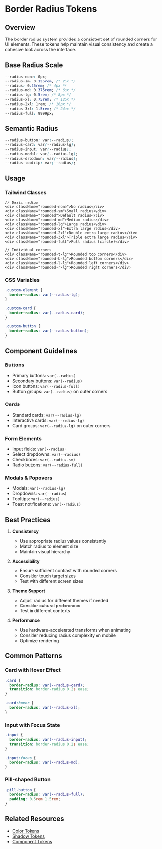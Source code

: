 # Border Radius Tokens

## Overview

The border radius system provides a consistent set of rounded corners for UI elements. These tokens help maintain visual consistency and create a cohesive look across the interface.

## Base Radius Scale

```css
--radius-none: 0px;
--radius-sm: 0.125rem; /* 2px */
--radius: 0.25rem; /* 4px */
--radius-md: 0.375rem; /* 6px */
--radius-lg: 0.5rem; /* 8px */
--radius-xl: 0.75rem; /* 12px */
--radius-2xl: 1rem; /* 16px */
--radius-3xl: 1.5rem; /* 24px */
--radius-full: 9999px;
```

## Semantic Radius

```css
--radius-button: var(--radius);
--radius-card: var(--radius-lg);
--radius-input: var(--radius);
--radius-modal: var(--radius-lg);
--radius-dropdown: var(--radius);
--radius-tooltip: var(--radius);
```

## Usage

### Tailwind Classes

```tsx
// Basic radius
<div className="rounded-none">No radius</div>
<div className="rounded-sm">Small radius</div>
<div className="rounded">Default radius</div>
<div className="rounded-md">Medium radius</div>
<div className="rounded-lg">Large radius</div>
<div className="rounded-xl">Extra large radius</div>
<div className="rounded-2xl">Double extra large radius</div>
<div className="rounded-3xl">Triple extra large radius</div>
<div className="rounded-full">Full radius (circle)</div>

// Individual corners
<div className="rounded-t-lg">Rounded top corners</div>
<div className="rounded-b-lg">Rounded bottom corners</div>
<div className="rounded-l-lg">Rounded left corners</div>
<div className="rounded-r-lg">Rounded right corners</div>
```

### CSS Variables

```css
.custom-element {
  border-radius: var(--radius-lg);
}

.custom-card {
  border-radius: var(--radius-card);
}

.custom-button {
  border-radius: var(--radius-button);
}
```

## Component Guidelines

### Buttons

- Primary buttons: `var(--radius)`
- Secondary buttons: `var(--radius)`
- Icon buttons: `var(--radius-full)`
- Button groups: `var(--radius)` on outer corners

### Cards

- Standard cards: `var(--radius-lg)`
- Interactive cards: `var(--radius-lg)`
- Card groups: `var(--radius-lg)` on outer corners

### Form Elements

- Input fields: `var(--radius)`
- Select dropdowns: `var(--radius)`
- Checkboxes: `var(--radius-sm)`
- Radio buttons: `var(--radius-full)`

### Modals & Popovers

- Modals: `var(--radius-lg)`
- Dropdowns: `var(--radius)`
- Tooltips: `var(--radius)`
- Toast notifications: `var(--radius)`

## Best Practices

1. **Consistency**

   - Use appropriate radius values consistently
   - Match radius to element size
   - Maintain visual hierarchy

2. **Accessibility**

   - Ensure sufficient contrast with rounded corners
   - Consider touch target sizes
   - Test with different screen sizes

3. **Theme Support**

   - Adjust radius for different themes if needed
   - Consider cultural preferences
   - Test in different contexts

4. **Performance**
   - Use hardware-accelerated transforms when animating
   - Consider reducing radius complexity on mobile
   - Optimize rendering

## Common Patterns

### Card with Hover Effect

```css
.card {
  border-radius: var(--radius-card);
  transition: border-radius 0.2s ease;
}

.card:hover {
  border-radius: var(--radius-xl);
}
```

### Input with Focus State

```css
.input {
  border-radius: var(--radius-input);
  transition: border-radius 0.2s ease;
}

.input:focus {
  border-radius: var(--radius-md);
}
```

### Pill-shaped Button

```css
.pill-button {
  border-radius: var(--radius-full);
  padding: 0.5rem 1.5rem;
}
```

## Related Resources

- [Color Tokens](./colors.md)
- [Shadow Tokens](./shadows.md)
- [Component Tokens](../core-ui/README.md)
